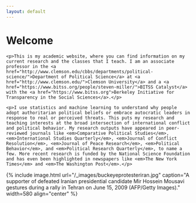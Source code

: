 ```yaml
---
layout: default
---
```




<div class="home">
	
<h1>Welcome</h1>
	
	<p>This is my academic website, where you can find information on my current research and the classes that I teach. I am an associate professor in the <a href="http://www.clemson.edu/cbbs/departments/political-science/">Department of Political Science</a> at <a href="http://www.clemson.edu/">Clemson University</a> and a <a href="https://www.bitss.org/people/steven-miller/">BITSS Catalyst</a> with the <a href="https://www.bitss.org">Berkeley Initiative for Transparency in the Social Sciences</a>.</p>

	<p>I use statistics and machine learning to understand why people adopt authoritarian political beliefs or embrace autocratic leaders in response to real or perceived threats. This puts my research and teaching interests at the broad intersection of international conflict and political behavior. My research outputs have appeared in peer-reviewed journals like <em>Comparative Political Studies</em>, <em>International Studies Quarterly</em>, <em>Journal of Conflict Resolution</em>, <em>Journal of Peace Research</em>, <em>Political Behavior</em>, and <em>Political Research Quarterly</em>, to name a few. More recent research is funded by the National Science Foundation and has even been highlighted in newspapers like <em>The New York Times</em> and <em>The Washington Post</em>.</p>

{% include image.html url="/_images/buckeyeprotesteriran.jpg" caption="A supporter of defeated Iranian presidential candidate Mir Hossein Mousavi gestures during a rally in Tehran on June 15, 2009 (AFP/Getty Images)." width=580 align="center" %}

</div>
